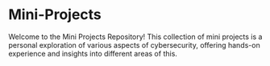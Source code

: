# Mini-Projects
Welcome to the Mini Projects Repository! This collection of mini projects is a personal exploration of various aspects of cybersecurity, offering hands-on experience and insights into different areas of this.

